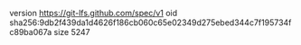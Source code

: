 version https://git-lfs.github.com/spec/v1
oid sha256:9db2f439da1d4626f186cb060c65e02349d275ebed344c7f195734fc89ba067a
size 5247
